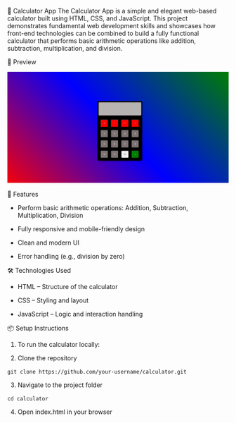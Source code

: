 🧮 Calculator App
The Calculator App is a simple and elegant web-based calculator built using HTML, CSS, and JavaScript. This project demonstrates fundamental web development skills and showcases how front-end technologies can be combined to build a fully functional calculator that performs basic arithmetic operations like addition, subtraction, multiplication, and division.

📸 Preview

![Calculator Preview](preview.png)

🚀 Features
- Perform basic arithmetic operations: Addition, Subtraction, Multiplication, Division

- Fully responsive and mobile-friendly design

- Clean and modern UI

- Error handling (e.g., division by zero)

🛠️ Technologies Used
- HTML – Structure of the calculator

- CSS – Styling and layout

- JavaScript – Logic and interaction handling

📦 Setup Instructions
1. To run the calculator locally:

2. Clone the repository
<pre><code>git clone https://github.com/your-username/calculator.git</code></pre>

3. Navigate to the project folder
<pre><code>cd calculator</code></pre>

4. Open index.html in your browser

